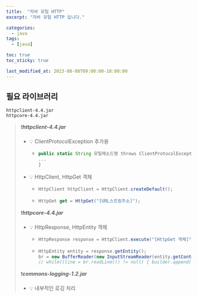 ```yaml
---
title:  "자바 유틸 HTTP"
excerpt: "자바 유틸 HTTP 입니다."

categories:
  - java
tags:
  - [java]

toc: true
toc_sticky: true

last_modified_at: 2023-08-08T09:00:00-18:00:00
---
```


## 필요 라이브러리
```
httpclient-4.4.jar
httpcore-4.4.jar

```

> ❗***httpclient-4.4.jar***  
> - 💡 ClientProtocolException 추가용
>     - ```js
>       public static String 유틸메소드명 throws ClientProtocolException {
>       ...
>       }
>       ```
>  
> - 💡 HttpClient, HttpGet 객체
>     - ```js
>       HttpClient httpClient = HttpClient.createDefault();
>       ```
>     - ```js
>       HttpGet get = HttpGet("[URL스트링주소]");
>       ```
> ❗***httpcore-4.4.jar***  
> - 💡 HttpResponse, HttpEntity 객체
>     - ```js
>       HttpResponse response = HttpClient.execute("[HttpGet 객체]");
>       ```
>     - ```js
>       HttpEntity entity = response.getEntity();
>       br = new BufferReader(new InputStreamReader(entity.getContent()));
>       // while((line = br.readLine()) != null) { builder.append(line); }
>       ```
>  
> ❗***commons-logging-1.2.jar***  
> - 💡 내부적인 로깅 처리
